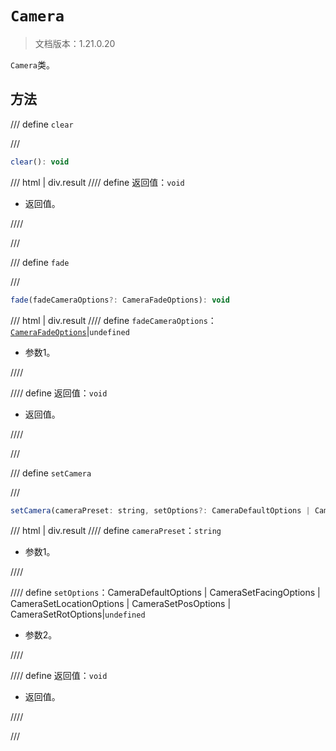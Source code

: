 # `Camera`

> 文档版本：1.21.0.20

`Camera`类。

## 方法

/// define
`clear`


///

```js
clear(): void
```

/// html | div.result
//// define
返回值：`void`

- 返回值。


////

///


/// define
`fade`


///

```js
fade(fadeCameraOptions?: CameraFadeOptions): void
```

/// html | div.result
//// define
`fadeCameraOptions`：[`CameraFadeOptions`](./camerafadeoptions.md)|`undefined`

- 参数1。


////

//// define
返回值：`void`

- 返回值。


////

///


/// define
`setCamera`


///

```js
setCamera(cameraPreset: string, setOptions?: CameraDefaultOptions | CameraSetFacingOptions | CameraSetLocationOptions | CameraSetPosOptions | CameraSetRotOptions): void
```

/// html | div.result
//// define
`cameraPreset`：`string`

- 参数1。


////

//// define
`setOptions`：CameraDefaultOptions | CameraSetFacingOptions | CameraSetLocationOptions | CameraSetPosOptions | CameraSetRotOptions|`undefined`

- 参数2。


////

//// define
返回值：`void`

- 返回值。


////

///

